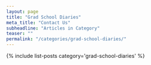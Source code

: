 ```yaml
---
layout: page
title: "Grad School Diaries"
meta_title: "Contact Us"
subheadline: "Articles in Category"
teaser: ""
permalink: "/categories/grad-school-diaries/"
---
```

{% include list-posts category='grad-school-diaries' %}
